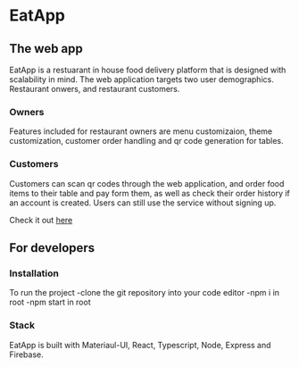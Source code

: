 # EatApp

## The web app

EatApp is a restuarant in house food delivery platform that is designed with scalability in mind. 
The web application targets two user demographics. Restaurant onwers, and restaurant customers. 

### Owners

Features included for restaurant owners are menu customizaion, 
theme customization, customer order handling and qr code generation for tables.

### Customers

Customers can scan qr codes through the web application, and order food items to their table and pay form them, as well as check their order history if an account is created.
Users can still use the service without signing up. 

Check it out [here](https://eatapp.se)

## For developers

### Installation 

To run the project
-clone the git repository into your code editor
-npm i in root 
-npm start in root 

### Stack

EatApp is built with Materiaul-UI, React, Typescript, Node, Express and Firebase.

